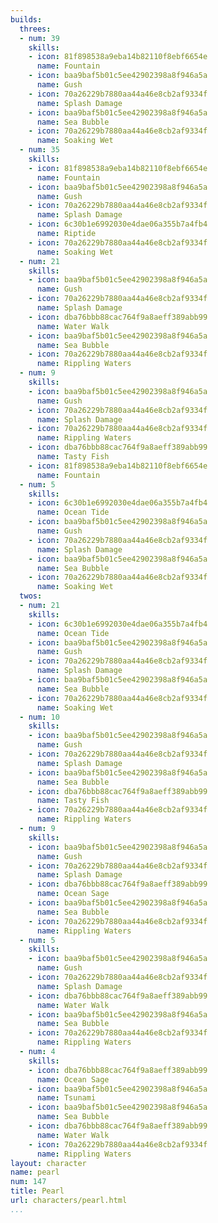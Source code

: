 ```yaml
---
builds:
  threes:
  - num: 39
    skills:
    - icon: 81f898538a9eba14b82110f8ebf6654e
      name: Fountain
    - icon: baa9baf5b01c5ee42902398a8f946a5a
      name: Gush
    - icon: 70a26229b7880aa44a46e8cb2af9334f
      name: Splash Damage
    - icon: baa9baf5b01c5ee42902398a8f946a5a
      name: Sea Bubble
    - icon: 70a26229b7880aa44a46e8cb2af9334f
      name: Soaking Wet
  - num: 35
    skills:
    - icon: 81f898538a9eba14b82110f8ebf6654e
      name: Fountain
    - icon: baa9baf5b01c5ee42902398a8f946a5a
      name: Gush
    - icon: 70a26229b7880aa44a46e8cb2af9334f
      name: Splash Damage
    - icon: 6c30b1e6992030e4dae06a355b7a4fb4
      name: Riptide
    - icon: 70a26229b7880aa44a46e8cb2af9334f
      name: Soaking Wet
  - num: 21
    skills:
    - icon: baa9baf5b01c5ee42902398a8f946a5a
      name: Gush
    - icon: 70a26229b7880aa44a46e8cb2af9334f
      name: Splash Damage
    - icon: dba76bbb88cac764f9a8aeff389abb99
      name: Water Walk
    - icon: baa9baf5b01c5ee42902398a8f946a5a
      name: Sea Bubble
    - icon: 70a26229b7880aa44a46e8cb2af9334f
      name: Rippling Waters
  - num: 9
    skills:
    - icon: baa9baf5b01c5ee42902398a8f946a5a
      name: Gush
    - icon: 70a26229b7880aa44a46e8cb2af9334f
      name: Splash Damage
    - icon: 70a26229b7880aa44a46e8cb2af9334f
      name: Rippling Waters
    - icon: dba76bbb88cac764f9a8aeff389abb99
      name: Tasty Fish
    - icon: 81f898538a9eba14b82110f8ebf6654e
      name: Fountain
  - num: 5
    skills:
    - icon: 6c30b1e6992030e4dae06a355b7a4fb4
      name: Ocean Tide
    - icon: baa9baf5b01c5ee42902398a8f946a5a
      name: Gush
    - icon: 70a26229b7880aa44a46e8cb2af9334f
      name: Splash Damage
    - icon: baa9baf5b01c5ee42902398a8f946a5a
      name: Sea Bubble
    - icon: 70a26229b7880aa44a46e8cb2af9334f
      name: Soaking Wet
  twos:
  - num: 21
    skills:
    - icon: 6c30b1e6992030e4dae06a355b7a4fb4
      name: Ocean Tide
    - icon: baa9baf5b01c5ee42902398a8f946a5a
      name: Gush
    - icon: 70a26229b7880aa44a46e8cb2af9334f
      name: Splash Damage
    - icon: baa9baf5b01c5ee42902398a8f946a5a
      name: Sea Bubble
    - icon: 70a26229b7880aa44a46e8cb2af9334f
      name: Soaking Wet
  - num: 10
    skills:
    - icon: baa9baf5b01c5ee42902398a8f946a5a
      name: Gush
    - icon: 70a26229b7880aa44a46e8cb2af9334f
      name: Splash Damage
    - icon: baa9baf5b01c5ee42902398a8f946a5a
      name: Sea Bubble
    - icon: dba76bbb88cac764f9a8aeff389abb99
      name: Tasty Fish
    - icon: 70a26229b7880aa44a46e8cb2af9334f
      name: Rippling Waters
  - num: 9
    skills:
    - icon: baa9baf5b01c5ee42902398a8f946a5a
      name: Gush
    - icon: 70a26229b7880aa44a46e8cb2af9334f
      name: Splash Damage
    - icon: dba76bbb88cac764f9a8aeff389abb99
      name: Ocean Sage
    - icon: baa9baf5b01c5ee42902398a8f946a5a
      name: Sea Bubble
    - icon: 70a26229b7880aa44a46e8cb2af9334f
      name: Rippling Waters
  - num: 5
    skills:
    - icon: baa9baf5b01c5ee42902398a8f946a5a
      name: Gush
    - icon: 70a26229b7880aa44a46e8cb2af9334f
      name: Splash Damage
    - icon: dba76bbb88cac764f9a8aeff389abb99
      name: Water Walk
    - icon: baa9baf5b01c5ee42902398a8f946a5a
      name: Sea Bubble
    - icon: 70a26229b7880aa44a46e8cb2af9334f
      name: Rippling Waters
  - num: 4
    skills:
    - icon: dba76bbb88cac764f9a8aeff389abb99
      name: Ocean Sage
    - icon: baa9baf5b01c5ee42902398a8f946a5a
      name: Tsunami
    - icon: baa9baf5b01c5ee42902398a8f946a5a
      name: Sea Bubble
    - icon: dba76bbb88cac764f9a8aeff389abb99
      name: Water Walk
    - icon: 70a26229b7880aa44a46e8cb2af9334f
      name: Rippling Waters
layout: character
name: pearl
num: 147
title: Pearl
url: characters/pearl.html
...
```


